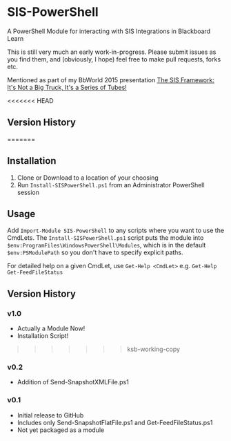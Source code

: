 # SIS-PowerShell

A PowerShell Module for interacting with SIS Integrations in Blackboard Learn

This is still very much an early work-in-progress. Please submit issues as you find them, and (obviously, I hope) feel free to make pull requests, forks etc.

Mentioned as part of my BbWorld 2015 presentation [The SIS Framework: It's Not a Big Truck, It's a Series of Tubes!](https://speakerdeck.com/ksbarnt/the-sis-framework-its-not-a-big-truck-its-a-series-of-tubes)

<<<<<<< HEAD
## Version History

=======
## Installation

1. Clone or Download to a location of your choosing
2. Run `Install-SISPowerShell.ps1` from an Administrator PowerShell session

## Usage

Add `Import-Module SIS-PowerShell` to any scripts where you want to use the CmdLets. The `Install-SISPowerShell.ps1` script puts the module into `$env:ProgramFiles\WindowsPowerShell\Modules`, which is in the default `$env:PSModulePath` so you don't have to specify explicit paths.

For detailed help on a given CmdLet, use `Get-Help <CmdLet>` e.g. `Get-Help Get-FeedFileStatus`

## Version History

### v1.0

- Actually a Module Now!
- Installation Script!

>>>>>>> ksb-working-copy
### v0.2

- Addition of Send-SnapshotXMLFile.ps1

### v0.1

- Initial release to GitHub
- Includes only Send-SnapshotFlatFile.ps1 and Get-FeedFileStatus.ps1
- Not yet packaged as a module
